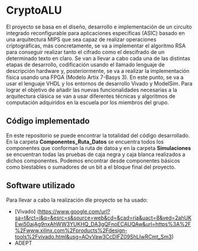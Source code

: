 # CryptoALU

El proyecto se basa en el diseño, desarrollo e implementación de un circuito integrado reconfigurable para aplicaciones específicas (ASIC) basado en una arquitectura MIPS que sea capaz de realizar operaciones criptográficas, más concretamente, se va a implementar el algoritmo RSA para conseguir realizar tanto el cifrado como el descifrado de un determinado texto en claro. Se van a llevar a cabo cada una de las distintas etapas de desarrollo, codificación usando el llamado lenguaje de descripción hardware y, posteriormente, se va a realizar la implementación física usando una FPGA (Modelo Artix 7-Basys 3). En este punto, se va a usar el lenguaje VHDL y los entornos de desarrollo Vivado y ModelSim. Para lograr el objetivo de añadir las nuevas funcionalidades necesarias a la arquitectura clásica se van a usar diferentes técnicas y algoritmos de computación adquiridos en la escuela por los miembros del grupo.


## Código implementado

En este repositorio se puede encontrar la totalidad del código desarrollado. En la carpeta **Componentes_Ruta_Datos** se encuentra todos los componentes que conforman la ruta de datoa y en la carpeta **Simulaciones** se encuentran todas las pruebas de caja negra y caja blanca realizados a dichos componentes. Podemos encontrar desde componentes básicos como biestables o sumadores de un bit a el bloque final del proyecto.

## Software utilizado

Para llevar a cabo la realización dle proyecto se ha usado:

* [Vivado] (https://www.google.com/url?sa=t&rct=j&q=&esrc=s&source=web&cd=&cad=rja&uact=8&ved=2ahUKEwi50ajAg9nxAhWW3YUKHQ_DA3gQFnoECAUQAw&url=https%3A%2F%2Fwww.xilinx.com%2Fproducts%2Fdesign-tools%2Fvivado.html&usg=AOvVaw3CcDlFZ09ShLIwRCmt_Sm3)
* ADEPT
